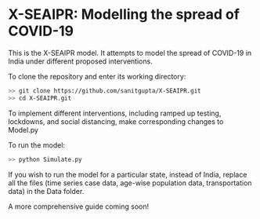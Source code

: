 # X-SEAIPR: Modelling the spread of COVID-19

This is the X-SEAIPR model. It attempts to model the spread of COVID-19 in India under different proposed interventions.

To clone the repository and enter its working directory:

```bash
>> git clone https://github.com/sanitgupta/X-SEAIPR.git
>> cd X-SEAIPR.git
```

To implement different interventions, including ramped up testing, lockdowns, and social distancing, make corresponding changes to Model.py

To run the model:

```bash
>> python Simulate.py
```

If you wish to run the model for a particular state, instead of India, replace all the files (time series case data, age-wise population data, transportation data) in the Data folder.


A more comprehensive guide coming soon!
